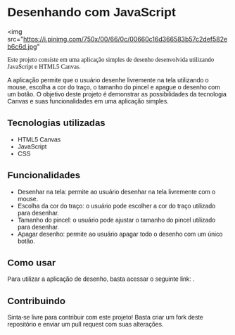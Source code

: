 <h1 style="font-family: Arial, sans-serif;">Desenhando com JavaScript</h1>

<img src="https://i.pinimg.com/750x/00/66/0c/00660c16d366583b57c2def582eb6c6d.jpg"

<p style="font-family: Georgia, serif;">Este projeto consiste em uma aplicação simples de desenho desenvolvida utilizando JavaScript e HTML5 Canvas.</p>

<p style="font-family: Verdana, sans-serif;">A aplicação permite que o usuário desenhe livremente na tela utilizando o mouse, escolha a cor do traço, o tamanho do pincel e apague o desenho com um botão. O objetivo deste projeto é demonstrar as possibilidades da tecnologia Canvas e suas funcionalidades em uma aplicação simples.</p>

<h2 style="font-family: 'Trebuchet MS', sans-serif;">Tecnologias utilizadas</h2>

<ul style="font-family: Arial, sans-serif;">
  <li>HTML5 Canvas</li>
  <li>JavaScript</li>
  <li>CSS</li>
</ul>

<h2 style="font-family: 'Trebuchet MS', sans-serif;">Funcionalidades</h2>

<ul style="font-family: Arial, sans-serif;">
  <li>Desenhar na tela: permite ao usuário desenhar na tela livremente com o mouse.</li>
  <li>Escolha da cor do traço: o usuário pode escolher a cor do traço utilizado para desenhar.</li>
  <li>Tamanho do pincel: o usuário pode ajustar o tamanho do pincel utilizado para desenhar.</li>
  <li>Apagar desenho: permite ao usuário apagar todo o desenho com um único botão.</li>
</ul>

<h2 style="font-family: 'Trebuchet MS', sans-serif;">Como usar</h2>

<p style="font-family: Verdana, sans-serif;">Para utilizar a aplicação de desenho, basta acessar o seguinte link: .</p>

<h2 style="font-family: 'Trebuchet MS', sans-serif;">Contribuindo</h2>

<p style="font-family: Verdana, sans-serif;">Sinta-se livre para contribuir com este projeto! Basta criar um fork deste repositório e enviar um pull request com suas alterações.</p>
